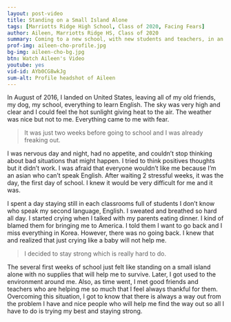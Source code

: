 ```yaml
---
layout: post-video
title: Standing on a Small Island Alone
tags: [Marriotts Ridge High School, Class of 2020, Facing Fears] 
author: Aileen, Marriotts Ridge HS, Class of 2020
summary: Coming to a new school, with new students and teachers, in an new country is a daunting proposition, especially when you don't speak a word of English.
prof-img: aileen-cho-profile.jpg
bg-img: aileen-cho-bg.jpg
btn: Watch Aileen's Video
youtube: yes
vid-id: AYb0CG8wkJg
sum-alt: Profile headshot of Aileen
---
```


In August of 2016, I landed on United States, leaving all of my old friends, my dog, my school, everything to learn English. The sky was very high and clear and I could feel the hot sunlight giving heat to the air. The weather was nice but not to me. Everything came to me with fear. 

>It was just two weeks before going to school and I was already freaking out. 

I was nervous day and night, had no appetite, and couldn’t stop thinking about bad situations that might happen. I tried to think positives thoughts but it didn’t work. I was afraid that everyone wouldn’t like me because I’m an asian who can’t speak English. After waiting 2 stressful weeks, it was the day, the first day of school. I knew it would be very difficult for me and it was. 

I spent a day staying still in each classrooms full of students I don’t know who speak my second language, English. I sweated and breathed so hard all day. I started crying when I talked with my parents eating dinner. I kind of blamed them for bringing me to America. I told them I want to go back and I miss everything in Korea. However, there was no going back. I knew that and realized that just crying like a baby will not help me. 

>I decided to stay strong which is really hard to do. 

The several first weeks of school just felt like standing on a small island alone with no supplies that will help me to survive. Later, I got used to the environment around me. Also, as time went, I met good friends and teachers who are helping me so much that I feel always thankful for them. Overcoming this situation, I got to know that there is always a way out from the problem I have and nice people who will help me find the way out so all I have to do is trying my best and staying strong.      
